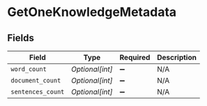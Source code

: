# GetOneKnowledgeMetadata


## Fields

| Field              | Type               | Required           | Description        |
| ------------------ | ------------------ | ------------------ | ------------------ |
| `word_count`       | *Optional[int]*    | :heavy_minus_sign: | N/A                |
| `document_count`   | *Optional[int]*    | :heavy_minus_sign: | N/A                |
| `sentences_count`  | *Optional[int]*    | :heavy_minus_sign: | N/A                |